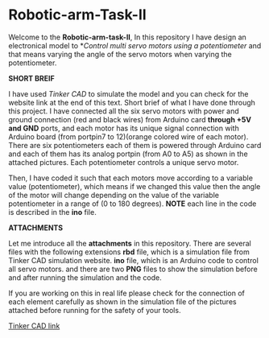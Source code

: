 # Robotic-arm-Task-II

Welcome to the **Robotic-arm-task-II**, In this repository I have design an electronical model to **Control multi servo motors using a potentiometer* and that means varying the angle of the servo motors when varying the potentiometer.

**SHORT BREIF**

I have used _Tinker CAD_ to simulate the model and you can check for the website link at the end of this text.
Short brief of  what I have done through this project. I have connected all the six servo motors with power and ground connection
(red and black wires) from Arduino card **through +5V and GND** ports, and each motor has its unique signal connection with Arduino board (from portpin7 to 12)(orange colored wire of each motor). There are six potentiometers each of them is powered through Arduino card and each of them has its analog portpin (from A0 to A5) as shown in the attached pictures. Each potentiometer controls a unique servo motor.

Then, I have coded it such that each motors move according to a variable value (potentiometer), which means if we changed this value then the angle of the motor will change depending on the value of the variable potentiometer in a range of (0 to 180 degrees).
**NOTE** each line in the code is described in the **ino** file.

**ATTACHMENTS**

Let me introduce all the **attachments** in this repository. There are several files with the following extensions
**rbd** file, which is a simulation file from Tinker CAD simulation website.
**ino** file, which is an Arduino code to control all servo motors.
and there are two **PNG** files to show the simulation before and after running the simulation and the code.

If you are working on this in real life please check for the connection of each element carefully as shown in the simulation file of the pictures attached before running for the safety of your tools.

[Tinker CAD link](https://www.tinkercad.com/things/gYsNHfczLtj-multi-servo-motors-with-potentiometers/editel?sharecode=hCVVTLw8NJwAN4ZjHdlSPxn3G3J5PVauyZBgQThzdEA)




